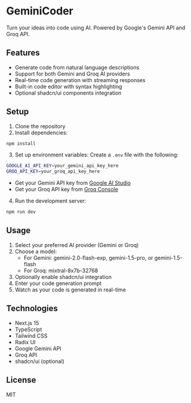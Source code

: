 # GeminiCoder

Turn your ideas into code using AI. Powered by Google's Gemini API and Groq API.

## Features

- Generate code from natural language descriptions
- Support for both Gemini and Groq AI providers
- Real-time code generation with streaming responses
- Built-in code editor with syntax highlighting
- Optional shadcn/ui components integration

## Setup

1. Clone the repository
2. Install dependencies:
```bash
npm install
```

3. Set up environment variables:
Create a `.env` file with the following:
```bash
GOOGLE_AI_API_KEY=your_gemini_api_key_here
GROQ_API_KEY=your_groq_api_key_here
```

- Get your Gemini API key from [Google AI Studio](https://ai.google.dev/)
- Get your Groq API key from [Groq Console](https://console.groq.com/)

4. Run the development server:
```bash
npm run dev
```

## Usage

1. Select your preferred AI provider (Gemini or Groq)
2. Choose a model:
   - For Gemini: gemini-2.0-flash-exp, gemini-1.5-pro, or gemini-1.5-flash
   - For Groq: mixtral-8x7b-32768
3. Optionally enable shadcn/ui integration
4. Enter your code generation prompt
5. Watch as your code is generated in real-time

## Technologies

- Next.js 15
- TypeScript
- Tailwind CSS
- Radix UI
- Google Gemini API
- Groq API
- shadcn/ui (optional)

## License

MIT